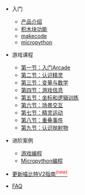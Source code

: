 
* 入门  

    * [产品介绍](start/intro)
    * [积木块功能](start/block_intro)
    * [makecode](start/makecode_source)
    * [micropython](start/micropython_source)

- 游戏课程

    - [第一节：入门Arcade](lessons/lesson1)
    - [第二节：认识精灵](lessons/lesson2)
    - [第三节：变量与数学](lessons/lesson3)
    - [第四节：游戏信息](lessons/lesson4)
    - [第五节：坐标和逻辑训练](lessons/lesson5)
    - [第六节：场景交互](lessons/lesson6)
    - [第七节：精灵运动](lessons/lesson7)
    - [第八节：重叠事件](lessons/lesson8)
    - [第九节：认识抛射物](lessons/lesson9)

- 进阶案例
    
    - [游戏编程](advance/game)
    - [Micropython编程](advance/mpython)


- [更新喵比特V2指南<sup style="color:red">(new)<sup>](upgradeV2/V2-upgrade)
- [FAQ](FAQ/FAQ)

    